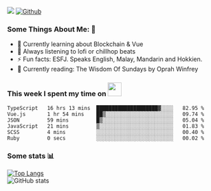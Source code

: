 ![](https://visitor-badge.laobi.icu/badge?page_id=seanho96.seanho96)
[![Github](https://img.shields.io/github/followers/seanho96?label=Follow&style=social)](https://github.com/seanho96)

### Some Things About Me: 👋
- 🌱 Currently learning about Blockchain & Vue
- :musical_note: Always listening to lofi or chillhop beats
- :zap: Fun facts: ESFJ. Speaks English, Malay, Mandarin and Hokkien.
- :book: Currently reading: The Wisdom Of Sundays by Oprah Winfrey

### This week I spent my time on <img src="https://media.giphy.com/media/SvQzkTQb3ZwKcj1QTO/giphy.gif" width="32">

<!--START_SECTION:waka-->

```text
TypeScript   16 hrs 13 mins  ████████████████████▓░░░░   82.95 %
Vue.js       1 hr 54 mins    ██▒░░░░░░░░░░░░░░░░░░░░░░   09.74 %
JSON         59 mins         █▒░░░░░░░░░░░░░░░░░░░░░░░   05.04 %
JavaScript   21 mins         ▒░░░░░░░░░░░░░░░░░░░░░░░░   01.83 %
SCSS         4 mins          ░░░░░░░░░░░░░░░░░░░░░░░░░   00.40 %
Ruby         0 secs          ░░░░░░░░░░░░░░░░░░░░░░░░░   00.02 %
```

<!--END_SECTION:waka-->

### Some stats 📊

[![Top Langs](https://github-readme-stats.vercel.app/api/top-langs/?username=seanho96&layout=compact&theme=graywhite)](https://github.com/anuraghazra/github-readme-stats)
<br/>
![GitHub stats](https://github-readme-stats.vercel.app/api?username=seanho96&show_icons=true&theme=graywhite)

